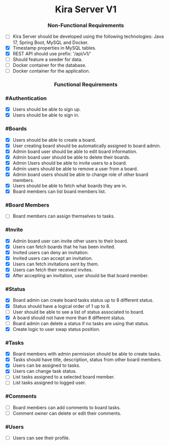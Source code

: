 <h1 align="center"> 
	Kira Server V1
</h1>

<h3 align="center"> 
	Non-Functional Requirements
</h3>

- [ ] Kira Server should be developed using the following technologies: Java 17, Spring Boot, MySQL and Docker.
- [x] Timestamp properties in MySQL tables.
- [x] REST API should use prefix: '/api/v1/'
- [ ] Should feature a seeder for data.
- [ ] Docker container for the database.
- [ ] Docker container for the application.

<h3 align="center"> 
	Functional Requirements
</h3>

### #Authentication

- [x] Users should be able to sign up.
- [x] Users should be able to sign in.

### #Boards

- [x] Users should be able to create a board.
- [x] User creating board should be automatically assigned to board admin.
- [x] Admin board user should be able to edit board information.
- [x] Admin board user should be able to delete their boards.
- [x] Admin Users should be able to invite users to a board.
- [x] Admin users should be able to remove a user from a board.
- [x] Admin board users should be able to change role of other board members.
- [x] Users should be able to fetch what boards they are in.
- [x] Board members can list board members list.

### #Board Members
- [ ] Board members can assign themselves to tasks.

### #Invite

- [x] Admin board user can invite other users to their board.
- [x] Users can fetch boards that he has been invited.
- [x] Invited users can deny an invitation.
- [x] Invited users can accept an invitation.
- [x] Users can fetch invitations sent by them.
- [x] Users can fetch their received invites.
- [x] After accepting an invitation, user should be that board member.

### #Status

- [x] Board admin can create board tasks status up to 8 different status.
- [x] Status should have a logical order of 1 up to 8.
- [ ] User should be able to see a list of status associated to board.
- [x] A board should not have more than 8 different status.
- [ ] Board admin can delete a status if no tasks are using that status.
- [x] Create logic to user swap status position.

### #Tasks

- [x] Board members with admin permission should be able to create tasks.
- [x] Tasks should have title, description, status from other board members.
- [x] Users can be assigned to tasks.
- [x] Users can change task status.
- [ ] List tasks assigned to a selected board member.
- [ ] List tasks assigned to logged user.

### #Comments

- [ ] Board members can add comments to board tasks.
- [ ] Comment owner can delete or edit their comments.

### #Users

- [ ] Users can see their profile.
